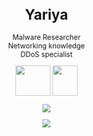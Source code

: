 <h1 align="center">Yariya</h1>



<p align="center">Malware Researcher<br>Networking knowledge<br>DDoS specialist<br></p>


<p align="center"><img src="https://upload.wikimedia.org/wikipedia/commons/thumb/0/05/Go_Logo_Blue.svg/1200px-Go_Logo_Blue.svg.png" width="70" height="60"> <img src="https://user-images.githubusercontent.com/65712074/121199404-302d4700-c873-11eb-8684-cd254efdf1cb.png" width="50" height="60"></p>

<p align="center">
  
  <img src="https://github-readme-stats.vercel.app/api/?username=Yariya&title_color=4F8CC9&text_color=9f9f9f&show_icons=true&bg_color=00000000&hide_border=true&icon_color=4F8CC9&hide_title=true&count_private=true" />
</p>
<p align="center">
  <img src="https://discord.c99.nl/widget/theme-1/820479123129630751.png"></img>
  
</p>

